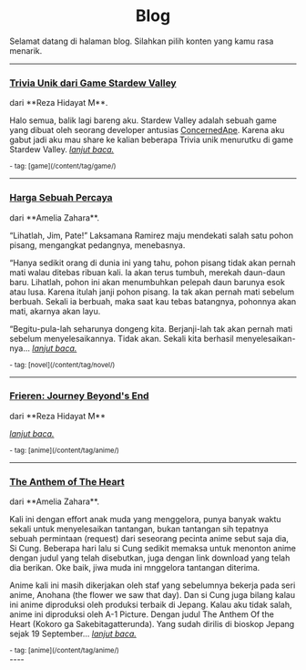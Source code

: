 <h1><center>Blog</center></h1>

Selamat datang di halaman blog. Silahkan pilih konten yang kamu rasa menarik.

----

<div class="blogtitle"><h3><a href="rezahidayatm/game/svtriviaunik/">Trivia Unik dari Game Stardew Valley</a></h3></div>
dari **Reza Hidayat M**.

Halo semua, balik lagi bareng aku. Stardew Valley adalah sebuah game yang dibuat oleh seorang developer antusias [ConcernedApe](https://twitter.com/ConcernedApe?ref_src=twsrc%5Egoogle%7Ctwcamp%5Eserp%7Ctwgr%5Eauthor). Karena aku gabut jadi aku mau share ke kalian beberapa Trivia unik menurutku di game Stardew Valley. *[lanjut baca.](rezahidayatm/game/svtriviaunik/)*

<div class="textright"><small>- tag: [game](/content/tag/game/)</small></div>

----

<div class="blogtitle"><h3><a href="ameliazahara/novel/hargasebuahpercaya/">Harga Sebuah Percaya</a></h3></div>
dari **Amelia Zahara**.

“Lihatlah, Jim, Pate!” Laksamana Ramirez maju mendekati salah satu pohon pisang, mengangkat pedangnya, menebasnya.

“Hanya sedikit orang di dunia ini yang tahu, pohon pisang tidak akan pernah mati walau ditebas ribuan kali. Ia akan terus tumbuh, merekah daun-daun baru. Lihatlah, pohon ini akan menumbuhkan pelepah daun barunya esok atau lusa. Karena itulah janji pohon pisang. Ia tak akan pernah mati sebelum berbuah. Sekali ia berbuah, maka saat kau tebas batangnya, pohonnya akan mati, akarnya akan layu.

“Begitu-pula-lah seharunya dongeng kita. Berjanji-lah tak akan pernah mati sebelum menyelesaikannya. Tidak akan. Sekali kita berhasil menyelesaikan-nya... *[lanjut baca.](ameliazahara/novel/hargasebuahpercaya/)*

<div class="textright"><small>- tag: [novel](/content/tag/novel/)</small></div>

----

<div class="blogtitle"><h3><a href="rezahidayatm/anime/frierensetelahperjalananberakhir/">Frieren: Journey Beyond's End</a></h3></div>
dari **Reza Hidayat M**

*[lanjut baca.](rezahidayatm/anime/frierensetelahperjalananberakhir/)*

<div class="textright"><small>- tag: [anime](/content/tag/anime/)</small></div>

----

<div class="blogtitle"><h3><a href="ameliazahara/anime/theanthemoftheheart/">The Anthem of The Heart</a></h3></div>
dari **Amelia Zahara**.

Kali ini dengan effort anak muda yang menggelora, punya banyak waktu sekali untuk menyelesaikan tantangan, bukan tantangan sih tepatnya sebuah permintaan (request) dari seseorang pecinta anime sebut saja dia, Si Cung. Beberapa hari lalu si Cung sedikit memaksa untuk menonton anime dengan judul yang telah disebutkan, juga dengan link download yang telah dia berikan. Oke baik, jiwa muda ini mnggelora tantangan diterima. 

Anime kali ini masih dikerjakan oleh staf yang sebelumnya bekerja pada seri anime, Anohana (the flower we saw that day). Dan si Cung juga bilang kalau ini anime diproduksi oleh produksi terbaik di Jepang. Kalau aku tidak salah, anime ini diproduksi oleh A-1 Picture. Dengan judul The Anthem Of the Heart (Kokoro ga Sakebitagatterunda). Yang sudah dirilis di bioskop Jepang sejak 19 September... *[lanjut baca.](ameliazahara/anime/theanthemoftheheart/)*

<div class="textright"><small>- tag: [anime](/content/tag/anime/)</small></div>
----
